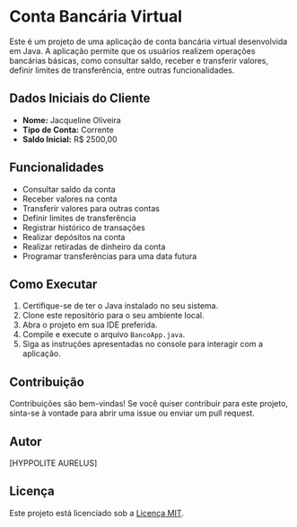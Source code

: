 # Conta Bancária Virtual

Este é um projeto de uma aplicação de conta bancária virtual desenvolvida em Java. A aplicação permite que os usuários realizem operações bancárias básicas, como consultar saldo, receber e transferir valores, definir limites de transferência, entre outras funcionalidades.

## Dados Iniciais do Cliente

- **Nome:** Jacqueline Oliveira
- **Tipo de Conta:** Corrente
- **Saldo Inicial:** R$ 2500,00

## Funcionalidades

- Consultar saldo da conta
- Receber valores na conta
- Transferir valores para outras contas
- Definir limites de transferência
- Registrar histórico de transações
- Realizar depósitos na conta
- Realizar retiradas de dinheiro da conta
- Programar transferências para uma data futura

## Como Executar

1. Certifique-se de ter o Java instalado no seu sistema.
2. Clone este repositório para o seu ambiente local.
3. Abra o projeto em sua IDE preferida.
4. Compile e execute o arquivo `BancoApp.java`.
5. Siga as instruções apresentadas no console para interagir com a aplicação.

## Contribuição

Contribuições são bem-vindas! Se você quiser contribuir para este projeto, sinta-se à vontade para abrir uma issue ou enviar um pull request.

## Autor

[HYPPOLITE AURELUS]

## Licença

Este projeto está licenciado sob a [Licença MIT](https://opensource.org/licenses/MIT).
